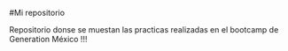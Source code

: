 #Mi repositorio

Repositorio donse se muestan las practicas realizadas en el bootcamp de Generation México !!!
